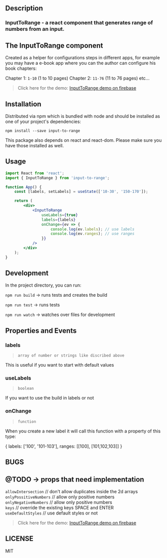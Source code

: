 ## Description

<h3><b>InputToRange</b> - a react component that generates range of numbers from an input.</h3>

## The InputToRange component

Created as a helper for configurations steps in different apps, for example you may have a e-book app where you can the author can configure his book chapters:

Chapter 1: `1-10` (1 to 10 pages)
Chapter 2: `11-76` (11 to 76 pages)
etc...

> Click here for the demo:
> [InputToRange demo on firebase](https://inputtorange.firebaseapp.com/)

## Installation

Distributed via npm which is bundled with node and should be installed as one of your project's dependencies:

```
npm install --save input-to-range
```

This package also depends on react and react-dom. Please make sure you have those installed as well.

## Usage

```jsx
import React from 'react';
import { InputToRange } from 'input-to-range';

function App() {
	const [labels, setLabels] = useState(['10-30', '150-170']);

	return (
		<div>
			<InputToRange
				useLabels={true}
				labels={labels}
				onChange={ev => {
					console.log(ev.labels); // use labels
					console.log(ev.ranges); // use ranges
				}}
			/>
		</div>
	);
}
```

## Development

In the project directory, you can run:

`npm run build` -> runs tests and creates the build

`npm run test` -> runs tests

`npm run watch` -> watches over files for development

## Properties and Events

### labels

> `array of number or strings like discribed above`

This is useful if you want to start with default values

### useLabels

> `boolean`

If you want to use the build in labels or not

### onChange

> `function`

When you create a new label it will call this function with a property of this type:

{
labels: ['100', '101-103'],
ranges: [[100], [101,102,103]]
}

## BUGS

## @TODO -> props that need implementation

`allowIntersection` // don't allow duplicates inside the 2d arrays<br/>
`onlyPossitiveNumbers` // allow only positive numbers<br/>
`onlyNegativeNumbers` // allow only positive numbers<br/>
`keys` // override the existing keys SPACE and ENTER<br/>
`useDefaultStyles` // use default styles or not<br/>

> Click here for the demo:
> [InputToRange demo on firebase](https://inputtorange.firebaseapp.com/)

## LICENSE

MIT
